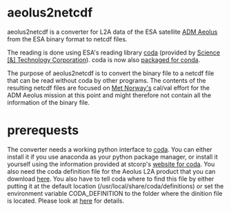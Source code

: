 # aeolus2netcdf
aeolus2netcdf is a converter for L2A data of the ESA satellite 
[ADM Aeolus](http://www.esa.int/Our_Activities/Observing_the_Earth/Aeolus) from the ESA binary format to netcdf files.

The reading is done using ESA's reading library [coda](http://stcorp.nl/coda/) 
(provided by [Science [&] Technology Corporation](http://stcorp.nl)). coda is now also [packaged for conda](https://anaconda.org/stcorp/coda).

The purpose of aeolus2netcdf is to convert the binary file to a netcdf file that can be read without coda by 
other programs. The contents of the resulting netcdf files are focused on [Met Norway's](https://www.met.no/) cal/val effort
for the ADM Aeolus mission at this point and might therefore not contain all the information of the binary file.

# prerequests
The converter needs a working python interface to [coda](http://stcorp.nl/coda/). You can either install it if you use anaconda as
your python package manager, or install it yourself using the information provided at stcorp's [website for coda](http://stcorp.nl/coda/).
You also need the coda definition file for the Aeolus L2A product that you can download [here](https://github.com/stcorp/codadef-aeolus/releases/download/20170913/AEOLUS-20170913.codadef).
You also have to tell coda where to find this file by either putting it at the default location 
(/usr/local/share/coda/definitions) or set the environment variable CODA_DEFINITION to the folder where the dinition file is located. Please look at [here](http://stcorp.nl/coda/registration/download/) for details.
